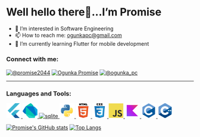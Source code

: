 # Well hello there👋...I’m Promise

- 👀 I’m interested in Software Engineering
- 📫 How to reach me: ogunkapc@gmail.com
- 🌱 I’m currently learning Flutter for mobile development

<h3 align="left">Connect with me:</h3>
<p align="left">
<a href="https://twitter.com/promise2044" target="blank"><img align="center" src="https://raw.githubusercontent.com/rahuldkjain/github-profile-readme-generator/master/src/images/icons/Social/twitter.svg" alt="@promise2044" height="30" width="40" /></a>
<a href="https://www.linkedin.com/in/promise-ogunka-a344841b2/" target="blank"><img align="center" src="https://raw.githubusercontent.com/rahuldkjain/github-profile-readme-generator/master/src/images/icons/Social/linked-in-alt.svg" alt="Ogunka Promise" height="30" width="40" /></a>
<a href="https://www.instagram.com/ogunka_pc/" target="blank"><img align="center" src="https://raw.githubusercontent.com/rahuldkjain/github-profile-readme-generator/master/src/images/icons/Social/instagram.svg" alt="@ogunka_pc" height="30" width="40" /></a>
</p>

<hr>
<h3 align="left">Languages and Tools:</h3>
<p>
  <a href="https://flutter.dev/" target="_blank"> <img src="https://raw.githubusercontent.com/devicons/devicon/master/icons/flutter/flutter-original.svg" alt="flutter" width="40" height="40"/> </a>
  <a href="https://dart.dev/" target="_blank"> <img src="https://raw.githubusercontent.com/devicons/devicon/master/icons/dart/dart-original.svg" alt="dart" width="40" height="40"/> </a>
  <a href="https://www.djangoproject.com/" target="_blank"> <img src="https://www.vectorlogo.zone/logos/djangoproject/djangoproject-icon.svg" alt="sqlite" width="40" height="40"/> </a>
  <a href="https://www.python.org" target="_blank"> <img src="https://raw.githubusercontent.com/devicons/devicon/master/icons/python/python-original.svg" alt="python" width="40" height="40"/> </a>
  <a href="https://www.w3schools.com/html/" target="_blank"> <img src="https://raw.githubusercontent.com/devicons/devicon/master/icons/html5/html5-original-wordmark.svg" alt="html5" width="40" height="40"/> </a>
<a href="https://www.w3schools.com/css/" target="_blank"> <img src="https://raw.githubusercontent.com/devicons/devicon/master/icons/css3/css3-original-wordmark.svg" alt="css3" width="40" height="40"/> </a>
<a href="https://developer.mozilla.org/en-US/docs/Web/JavaScript" target="_blank"> <img src="https://raw.githubusercontent.com/devicons/devicon/master/icons/javascript/javascript-original.svg" alt="javascript" width="40" height="40"/> </a>
  <a href="https://kotlinlang.org/" target="_blank"> <img src="https://raw.githubusercontent.com/devicons/devicon/master/icons/kotlin/kotlin-original.svg" alt="kotlin" width="40" height="40"/> </a>
<a href="https://www.cprogramming.com/" target="_blank"> <img src="https://raw.githubusercontent.com/devicons/devicon/master/icons/c/c-original.svg" alt="c" width="40" height="40"/> </a>
<a href="https://www.w3schools.com/cpp/" target="_blank"> <img src="https://raw.githubusercontent.com/devicons/devicon/master/icons/cplusplus/cplusplus-original.svg" alt="cplusplus" width="40" height="40"/> </a>
</p>


<!-- <p align="center"> <a href="https://github.com/ryo-ma/github-profile-trophy"><img src="https://github-profile-trophy.vercel.app/?username=ogunkapc" alt="ogunkapc" /></a> </p> -->


<p align="center">
  
[![Promise's GitHub stats](https://github-readme-stats.vercel.app/api?username=ogunkapc&show_icons=true&theme=radical&include_all_commits=true&count_private=true)](https://github.com/ogunkapc/github-readme-stats)
[![Top Langs](https://github-readme-stats.vercel.app/api/top-langs/?username=ogunkapc&layout=compact&langs_count=8&exclude_repo=github-slideshow,github-readme-stats)](https://github.com/ogunkapc/github-readme-stats)
  
</p>

<!--
**ogunkapc/ogunkapc** is a ✨ _special_ ✨ repository because its `README.md` (this file) appears on your GitHub profile.

Here are some ideas to get you started:

- 🔭 I’m currently working on ...
- 👯 I’m looking to collaborate on ...
- 🤔 I’m looking for help with ...
- 💬 Ask me about ...

- 😄 Pronouns: ...
- ⚡ Fun fact: ...
-->
